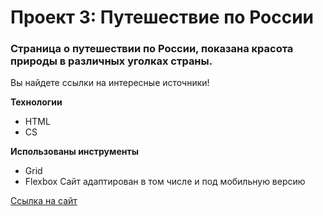 # Проект 3: Путешествие по России

### Страница о путешествии по России, показана красота природы в различных уголках страны. 
Вы найдете ссылки на интересные источники!

**Технологии**
* HTML
* CS

**Использованы инструменты**
* Grid
* Flexbox
Сайт адаптирован в том числе и под мобильную версию 

[Ссылка на сайт](https://mariaaddict.github.io/russian-travel/index.html)

